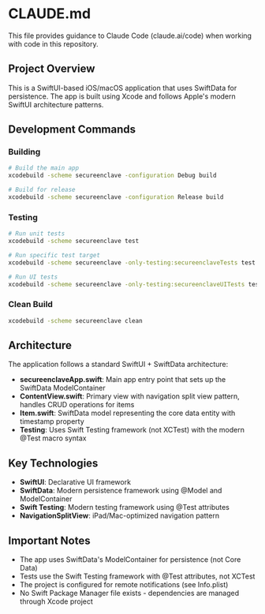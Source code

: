 # CLAUDE.md

This file provides guidance to Claude Code (claude.ai/code) when working with code in this repository.

## Project Overview

This is a SwiftUI-based iOS/macOS application that uses SwiftData for persistence. The app is built using Xcode and follows Apple's modern SwiftUI architecture patterns.

## Development Commands

### Building
```bash
# Build the main app
xcodebuild -scheme secureenclave -configuration Debug build

# Build for release
xcodebuild -scheme secureenclave -configuration Release build
```

### Testing
```bash
# Run unit tests
xcodebuild -scheme secureenclave test

# Run specific test target
xcodebuild -scheme secureenclave -only-testing:secureenclaveTests test

# Run UI tests
xcodebuild -scheme secureenclave -only-testing:secureenclaveUITests test
```

### Clean Build
```bash
xcodebuild -scheme secureenclave clean
```

## Architecture

The application follows a standard SwiftUI + SwiftData architecture:

- **secureenclaveApp.swift**: Main app entry point that sets up the SwiftData ModelContainer
- **ContentView.swift**: Primary view with navigation split view pattern, handles CRUD operations for items
- **Item.swift**: SwiftData model representing the core data entity with timestamp property
- **Testing**: Uses Swift Testing framework (not XCTest) with the modern @Test macro syntax

## Key Technologies

- **SwiftUI**: Declarative UI framework
- **SwiftData**: Modern persistence framework using @Model and ModelContainer
- **Swift Testing**: Modern testing framework using @Test attributes
- **NavigationSplitView**: iPad/Mac-optimized navigation pattern

## Important Notes

- The app uses SwiftData's ModelContainer for persistence (not Core Data)
- Tests use the Swift Testing framework with @Test attributes, not XCTest
- The project is configured for remote notifications (see Info.plist)
- No Swift Package Manager file exists - dependencies are managed through Xcode project